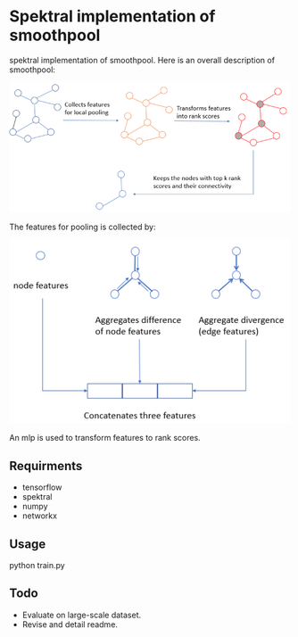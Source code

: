 # Spektral implementation of smoothpool
spektral implementation of smoothpool. Here is an overall description of smoothpool:

![smoothpool](figure_smoothpool.PNG)

The features for pooling is collected by:

![collect features](figure_features.PNG)

An mlp is used to transform features to rank scores.

## Requirments
- tensorflow
- spektral
- numpy
- networkx

## Usage
python train.py

## Todo
- Evaluate on large-scale dataset.
- Revise and detail readme.